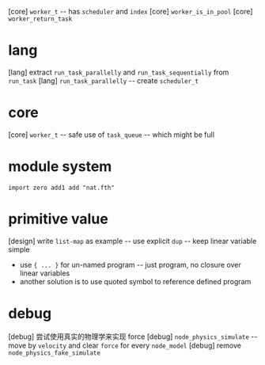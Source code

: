 [core] `worker_t` -- has `scheduler` and `index`
[core] `worker_is_in_pool`
[core] `worker_return_task`

# lang

[lang] extract `run_task_parallelly` and `run_task_sequentially` from `run_task`
[lang] `run_task_parallelly` -- create `scheduler_t`

# core

[core] `worker_t` -- safe use of `task_queue` -- which might be full

# module system

```
import zero add1 add "nat.fth"
```

# primitive value

[design] write `list-map` as example -- use explicit `dup` -- keep linear variable simple

- use `{ ... }` for un-named program -- just program, no closure over linear variables
- another solution is to use quoted symbol to reference defined program

# debug

[debug] 尝试使用真实的物理学来实现 force
[debug] `node_physics_simulate` -- move by `velocity` and clear `force` for every `node_model`
[debug] remove `node_physics_fake_simulate`
